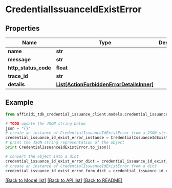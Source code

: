 # CredentialIssuanceIdExistError

## Properties

| Name                 | Type                                                                              | Description | Notes      |
| -------------------- | --------------------------------------------------------------------------------- | ----------- | ---------- |
| **name**             | **str**                                                                           |             |
| **message**          | **str**                                                                           |             |
| **http_status_code** | **float**                                                                         |             |
| **trace_id**         | **str**                                                                           |             |
| **details**          | [**List[ActionForbiddenErrorDetailsInner]**](ActionForbiddenErrorDetailsInner.md) |             | [optional] |

## Example

```python
from affinidi_tdk_credential_issuance_client.models.credential_issuance_id_exist_error import CredentialIssuanceIdExistError

# TODO update the JSON string below
json = "{}"
# create an instance of CredentialIssuanceIdExistError from a JSON string
credential_issuance_id_exist_error_instance = CredentialIssuanceIdExistError.from_json(json)
# print the JSON string representation of the object
print CredentialIssuanceIdExistError.to_json()

# convert the object into a dict
credential_issuance_id_exist_error_dict = credential_issuance_id_exist_error_instance.to_dict()
# create an instance of CredentialIssuanceIdExistError from a dict
credential_issuance_id_exist_error_form_dict = credential_issuance_id_exist_error.from_dict(credential_issuance_id_exist_error_dict)
```

[[Back to Model list]](../README.md#documentation-for-models) [[Back to API list]](../README.md#documentation-for-api-endpoints) [[Back to README]](../README.md)
